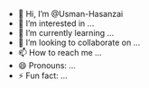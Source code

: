 - 👋 Hi, I’m @Usman-Hasanzai
- 👀 I’m interested in ...
- 🌱 I’m currently learning ...
- 💞️ I’m looking to collaborate on ...
- 📫 How to reach me ...
- 😄 Pronouns: ...
- ⚡ Fun fact: ...

<!---
Usman-Hasanzai/Usman-Hasanzai is a ✨ special ✨ repository because its `README.md` (this file) appears on your GitHub profile.
You can click the Preview link to take a look at your changes.
--->

